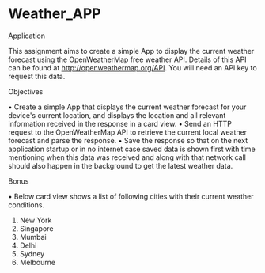 # Weather_APP
Application

This assignment aims to create a simple App to display the current weather forecast using the OpenWeatherMap free weather API.  Details of this API can be found at http://openweathermap.org/API.   You will need an API key to request this data.

Objectives

• Create a simple App that displays the current weather forecast for your device's current location, and displays the location and all relevant information received in the response in a card view.
• Send an HTTP request to the OpenWeatherMap API to retrieve the current local weather forecast and parse the response.
• Save the response so that on the next application startup or in no internet case saved data is shown first with time mentioning when this data was received and along with that network call should also happen in the background to get the latest weather data.


 Bonus
 
• Below card view shows a list of following cities with their current weather conditions.

 1. New York
 2. Singapore
 3. Mumbai
 4. Delhi
 5. Sydney
 6. Melbourne
